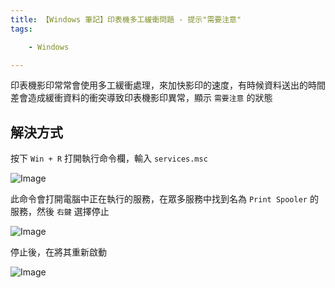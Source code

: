 ```yaml
---
title: 【Windows 筆記】印表機多工緩衝問題 - 提示"需要注意"
tags:

    - Windows

---
```

印表機影印常常會使用多工緩衝處理，來加快影印的速度，有時候資料送出的時間差會造成緩衝資料的衝突導致印表機影印異常，顯示 `需要注意` 的狀態

## 解決方式

按下 `Win + R` 打開執行命令欄，輸入 `services.msc`

![Image](https://i.imgur.com/wKnmKgk.png)

此命令會打開電腦中正在執行的服務，在眾多服務中找到名為 `Print Spooler` 的服務，然後 `右鍵` 選擇停止

![Image](https://i.imgur.com/MAu4gSD.png)

停止後，在將其重新啟動

![Image](https://i.imgur.com/zkrITab.png)
